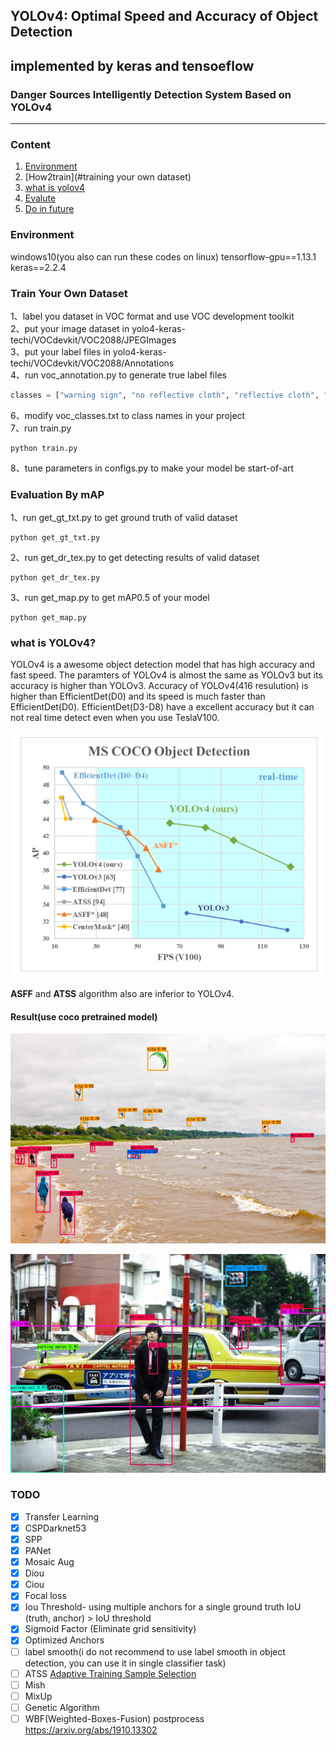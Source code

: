## YOLOv4: Optimal Speed and Accuracy of Object Detection

## implemented by keras and tensoeflow  

### Danger Sources Intelligently Detection System Based on YOLOv4


---

### Content
1. [Environment](#environment)
2. [How2train](#training your own dataset)
3. [what is yolov4](#yolov4)
4. [Evalute]()
5. [Do in future]()

### Environment

windows10(you also can run these codes on linux)
tensorflow-gpu==1.13.1  
keras==2.2.4  


### Train Your Own Dataset
1、label you dataset in VOC format and use VOC development toolkit  
2、put your image dataset in yolo4-keras-techi/VOCdevkit/VOC2088/JPEGImages  
3、put your label files in yolo4-keras-techi/VOCdevkit/VOC2088/Annotations   
4、run voc_annotation.py to generate true label files

```python
classes = ["warning sign", "no reflective cloth", "reflective cloth", "staircase", "insulating tool", "tool"]
```
6、modify voc_classes.txt to class names in your project  
7、run train.py  
```
python train.py
```
8、tune parameters in configs.py to make your model be start-of-art

### Evaluation By mAP
1、run get_gt_txt.py to get ground truth of valid dataset 
```
python get_gt_txt.py
```
2、run get_dr_tex.py to get detecting results of valid dataset
```
python get_dr_tex.py
```
3、run get_map.py to get mAP0.5 of your model  
```
python get_map.py
```

### what is YOLOv4?
YOLOv4 is a awesome object detection model that has high accuracy and fast speed.
The paramters of YOLOv4 is almost the same as YOLOv3 but its accuracy is higher than YOLOv3.
Accuracy of YOLOv4(416 resulution) is higher than EfficientDet(D0) and its speed is much faster than EfficientDet(D0).
EfficientDet(D3-D8) have a excellent  accuracy but it can not real time detect even when you use TeslaV100.
<p align="center"><img src="img/yolo4.png"  width="500"\></p>

**ASFF** and **ATSS** algorithm also are inferior to YOLOv4.

#### Result(use coco pretrained model)

<p align="center"><img src="img/result_kite.jpg" width="700"\></p>
<p align="center"><img src="img/result_girl.jpg" width="700"\></p>

### TODO
- [x] Transfer Learning
- [x] CSPDarknet53 
- [x] SPP
- [x] PANet
- [x] Mosaic Aug
- [x] Diou
- [x] Ciou
- [x] Focal loss
- [x] Iou Threshold- using multiple anchors for a single ground truth IoU (truth, anchor) > IoU threshold
- [x] Sigmoid Factor (Eliminate grid sensitivity)
- [x] Optimized Anchors
- [ ] label smooth(i do not recommend to use label smooth in object detection, you can use it in single classifier task)
- [ ] ATSS [Adaptive Training Sample Selection]()
- [ ] Mish
- [ ] MixUp
- [ ] Genetic Algorithm
- [ ] WBF(Weighted-Boxes-Fusion)  postprocess <https://arxiv.org/abs/1910.13302>
